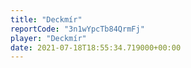 ```yaml
---
title: "Deckmír"
reportCode: "3n1wYpcTb84QrmFj"
player: "Deckmír"
date: 2021-07-18T18:55:34.719000+00:00
---
```

